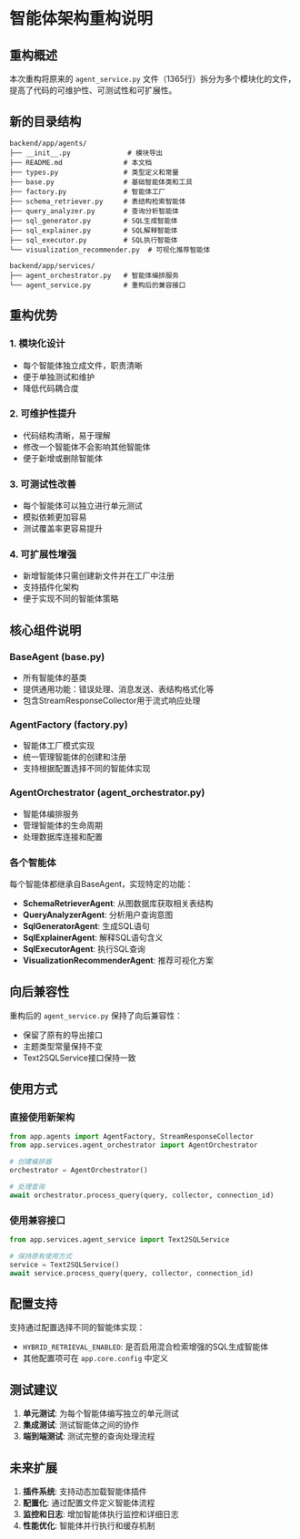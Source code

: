 # 智能体架构重构说明

## 重构概述

本次重构将原来的 `agent_service.py` 文件（1365行）拆分为多个模块化的文件，提高了代码的可维护性、可测试性和可扩展性。

## 新的目录结构

```
backend/app/agents/
├── __init__.py              # 模块导出
├── README.md               # 本文档
├── types.py                # 类型定义和常量
├── base.py                 # 基础智能体类和工具
├── factory.py              # 智能体工厂
├── schema_retriever.py     # 表结构检索智能体
├── query_analyzer.py       # 查询分析智能体
├── sql_generator.py        # SQL生成智能体
├── sql_explainer.py        # SQL解释智能体
├── sql_executor.py         # SQL执行智能体
└── visualization_recommender.py  # 可视化推荐智能体

backend/app/services/
├── agent_orchestrator.py   # 智能体编排服务
└── agent_service.py        # 重构后的兼容接口
```

## 重构优势

### 1. 模块化设计
- 每个智能体独立成文件，职责清晰
- 便于单独测试和维护
- 降低代码耦合度

### 2. 可维护性提升
- 代码结构清晰，易于理解
- 修改一个智能体不会影响其他智能体
- 便于新增或删除智能体

### 3. 可测试性改善
- 每个智能体可以独立进行单元测试
- 模拟依赖更加容易
- 测试覆盖率更容易提升

### 4. 可扩展性增强
- 新增智能体只需创建新文件并在工厂中注册
- 支持插件化架构
- 便于实现不同的智能体策略

## 核心组件说明

### BaseAgent (base.py)
- 所有智能体的基类
- 提供通用功能：错误处理、消息发送、表结构格式化等
- 包含StreamResponseCollector用于流式响应处理

### AgentFactory (factory.py)
- 智能体工厂模式实现
- 统一管理智能体的创建和注册
- 支持根据配置选择不同的智能体实现

### AgentOrchestrator (agent_orchestrator.py)
- 智能体编排服务
- 管理智能体的生命周期
- 处理数据库连接和配置

### 各个智能体
每个智能体都继承自BaseAgent，实现特定的功能：
- **SchemaRetrieverAgent**: 从图数据库获取相关表结构
- **QueryAnalyzerAgent**: 分析用户查询意图
- **SqlGeneratorAgent**: 生成SQL语句
- **SqlExplainerAgent**: 解释SQL语句含义
- **SqlExecutorAgent**: 执行SQL查询
- **VisualizationRecommenderAgent**: 推荐可视化方案

## 向后兼容性

重构后的 `agent_service.py` 保持了向后兼容性：
- 保留了原有的导出接口
- 主题类型常量保持不变
- Text2SQLService接口保持一致

## 使用方式

### 直接使用新架构
```python
from app.agents import AgentFactory, StreamResponseCollector
from app.services.agent_orchestrator import AgentOrchestrator

# 创建编排器
orchestrator = AgentOrchestrator()

# 处理查询
await orchestrator.process_query(query, collector, connection_id)
```

### 使用兼容接口
```python
from app.services.agent_service import Text2SQLService

# 保持原有使用方式
service = Text2SQLService()
await service.process_query(query, collector, connection_id)
```

## 配置支持

支持通过配置选择不同的智能体实现：
- `HYBRID_RETRIEVAL_ENABLED`: 是否启用混合检索增强的SQL生成智能体
- 其他配置项可在 `app.core.config` 中定义

## 测试建议

1. **单元测试**: 为每个智能体编写独立的单元测试
2. **集成测试**: 测试智能体之间的协作
3. **端到端测试**: 测试完整的查询处理流程

## 未来扩展

1. **插件系统**: 支持动态加载智能体插件
2. **配置化**: 通过配置文件定义智能体流程
3. **监控和日志**: 增加智能体执行监控和详细日志
4. **性能优化**: 智能体并行执行和缓存机制
